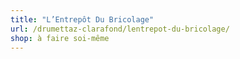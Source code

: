 ```yaml
---
title: "L’Entrepôt Du Bricolage"
url: /drumettaz-clarafond/lentrepot-du-bricolage/
shop: à faire soi-même
---
```

